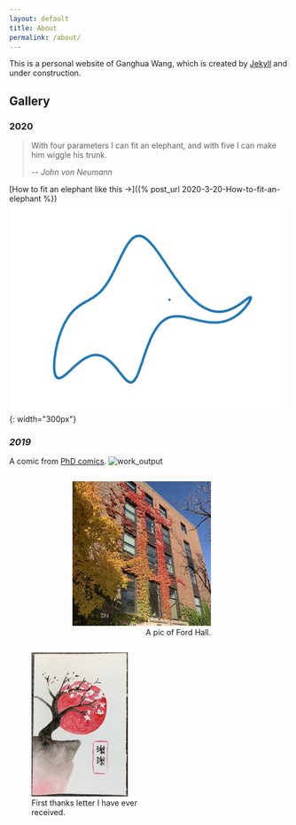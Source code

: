 ```yaml
---
layout: default
title: About
permalink: /about/
---
```


This is a personal website of Ganghua Wang, which is created by [Jekyll](https://jekyllrb.com/) and under construction. 

## Gallery

### 2020

> With four parameters I can fit an elephant, and with five I can make him wiggle his trunk.
> 
> <cite>-- John von Neumann</cite>

[How to fit an elephant like this $\rightarrow$]({% post_url 2020-3-20-How-to-fit-an-elephant %})
![elephant](../assets/img/elephant.png){:  width="300px"} 

<!-- ![elephant](../assets/img/elephant.png){: width=50% }-->

### *2019*

A comic from [PhD comics](http://phdcomics.com/comics/archive.php?comicid=124). 
![work_output](http://phdcomics.com/comics/archive/phd050399s.gif)

<div>
<!-- ![image](../assets/img/department.jpeg){: style="float: right;width:40%;height:40%"} -->
  <figure style="float:right;width:250px;margin-right: 10em;">
  	<img  src="../assets/img/department.jpeg">
  	<figcaption style="text-align: right;">A pic of Ford Hall. </figcaption>
  </figure>
<!-- ![image](../assets/img/letter.jpeg){: style="float: left;width:49%"} -->

  <figure style="float:left;width:250px;">
  	<img  src="../assets/img/letter.jpeg" height="260">
  	<figcaption style="text-align: left;">First thanks letter I have ever received. </figcaption>
  </figure>
</div>

